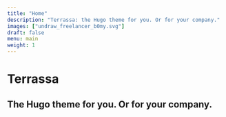 ```yaml
---
title: "Home"
description: "Terrassa: the Hugo theme for you. Or for your company."
images: ["undraw_freelancer_b0my.svg"]
draft: false
menu: main
weight: 1
---
```


# Terrassa
## The Hugo theme for you. Or for your company.